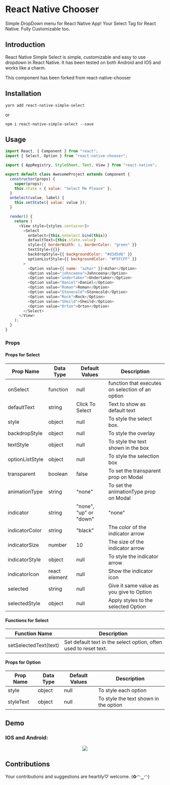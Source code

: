 # React Native Chooser

Simple DropDown menu for React Native App! Your Select Tag for React Native. Fully Customizable too.

## Introduction

React Native Simple Select is simple, customizable and easy to use dropdown in React Native. It has been tested on both Android and IOS and works like a charm.

This component has been forked from react-native-chooser

## Installation

```
yarn add react-native-simple-select
```

or

```
npm i react-native-simple-select --save
```

## Usage

```js
import React, { Component } from "react";
import { Select, Option } from "react-native-chooser";

import { AppRegistry, StyleSheet, Text, View } from "react-native";

export default class AwesomeProject extends Component {
  constructor(props) {
    super(props);
    this.state = { value: "Select Me Please" };
  }
  onSelect(value, label) {
    this.setState({ value: value });
  }

  render() {
    return (
      <View style={styles.container}>
        <Select
          onSelect={this.onSelect.bind(this)}
          defaultText={this.state.value}
          style={{ borderWidth: 1, borderColor: "green" }}
          textStyle={{}}
          backdropStyle={{ backgroundColor: "#d3d5d6" }}
          optionListStyle={{ backgroundColor: "#F5FCFF" }}
        >
          <Option value={{ name: "azhar" }}>Azhar</Option>
          <Option value="johnceena">Johnceena</Option>
          <Option value="undertaker">Undertaker</Option>
          <Option value="Daniel">Daniel</Option>
          <Option value="Roman">Roman</Option>
          <Option value="Stonecold">Stonecold</Option>
          <Option value="Rock">Rock</Option>
          <Option value="Sheild">Sheild</Option>
          <Option value="Orton">Orton</Option>
        </Select>
      </View>
    );
  }
}
```

### Props

#### Props for Select

| Prop Name       | Data Type     | Default Values         | Description                                      |
| --------------- | ------------- | ---------------------- | ------------------------------------------------ |
| onSelect        | function      | null                   | function that executes on selection of an option |
| defaultText     | string        | Click To Select        | Text to show as default text                     |
| style           | object        | null                   | To style the select box.                         |
| backdropStyle   | object        | null                   | To style the overlay                             |
| textStyle       | object        | null                   | To style the text shown in the box               |
| optionListStyle | object        | null                   | To style the selection box                       |
| transparent     | boolean       | false                  | To set the transparent prop on Modal             |
| animationType   | string        | "none"                 | To set the animationType prop on Modal           |
| indicator       | string        | "none", "up" or "down" | "none"                                           | To enable an indicator arrow |
| indicatorColor  | string        | "black"                | The color of the indicator arrow                 |
| indicatorSize   | number        | 10                     | The size of the indicator arrow                  |
| indicatorStyle  | object        | null                   | To style the indicator arrow                     |
| indicatorIcon   | react element | null                   | Show the indicator icon                          |
| selected        | string        | null                   | Give it same value as you give to Option         |
| selectedStyle   | object        | null                   | Apply styles to the selected Option              |

#### Functions for Select

| Function Name         | Description                                                      |
| --------------------- | ---------------------------------------------------------------- |
| setSelectedText(text) | Set default text in the select option, often used to reset text. |

#### Props for Option

| Prop Name | Data Type | Default Values | Description                           |
| --------- | --------- | -------------- | ------------------------------------- |
| style     | object    | null           | To style each option                  |
| styleText | object    | null           | To style the text shown in the option |

## Demo

### IOS and Android:

<p align="center">
    <img src ="https://raw.githubusercontent.com/gs-akhan/react-native-select/master/dropdown-both.gif" />
</p>

## Contributions

Your contributions and suggestions are heartily♡ welcome. (✿◠‿◠)
